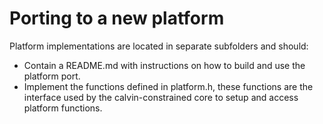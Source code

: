 # Porting to a new platform

Platform implementations are located in separate subfolders and should:

- Contain a README.md with instructions on how to build and use the platform port.
- Implement the functions defined in platform.h, these functions are the interface used by the calvin-constrained core to setup and access platform functions.
